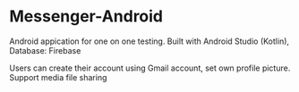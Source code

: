 # Messenger-Android

Android appication for one on one testing. 
Built with Android Studio (Kotlin), Database: Firebase

Users can create their account using Gmail account, set own profile picture. 
Support media file sharing

